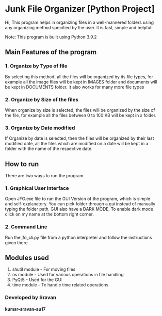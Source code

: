 # Junk File Organizer [Python Project]

Hi, This program helps in organizing files in a well-mannered folders using any organizing method specified by the user. It is fast, simple and helpful.

Note: This program is built using Python 3.9.2

## Main Features of the program
### 1. Organize by Type of file
By selecting this method, all the files will be organized by its file types, for example all the image files will be kept in IMAGES folder and documents will be kept in DOCUMENTS folder. It also works for many more file types
### 2. Organize by Size of the files
When organize by size is selected, the files will be organized by the size of the file, for example all the files between 0 to 100 KB will be kept in a folder. 
### 3. Organize by Date modified
If Organize by date is selected, then the files will be organized by their last modified date, all the files which are modified on a date will be kept in a folder with the name of the respective date.

## How to run
There are two ways to run the program
### 1. Graphical User Interface
Open JFO.exe file to run the GUI Version of the program, which is simple and self-explanatory.
You can pick folder through a gui instead of manually typing the folder path.
GUI also have a DARK MODE, To enable dark mode click on my name at the bottom right corner.

### 2. Command Line
Run the jfo_cli.py file from a python interpreter and follow the instructions given there

## Modules used
1. shutil module - For moving files
2. os module - Used for various operations in file handling
3. PyQt5 - Used for the GUI
4. time module - To handle time related operations

### Developed by Sravan
#### kumar-sravan-au17
